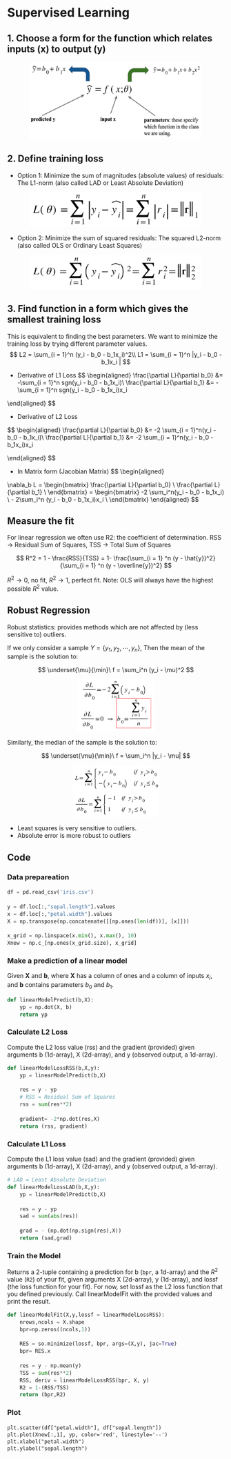 # Supervised Learning

## 1. Choose a form for the function which relates inputs (x) to output (y)
<div align=center>
    <img src ="img/form.png" width="400" height ="180"/>  
</div>

## 2. Define training loss

- Option 1: Minimize the sum of magnitudes (absolute values) of residuals: The L1-norm (also called LAD or Least Absolute Deviation)
<div align=center>
    <img src ="img/L1.png" width="400" height ="80"/>  
</div>

- Option 2: Minimize the sum of squared residuals: The squared L2-norm (also called OLS or Ordinary Least Squares)
<div align=center>
    <img src ="img/L2.png" width="400" height ="80"/>  
</div>

## 3. Find function in a form which gives the smallest training loss

This is equivalent to finding the best parameters. We want to minimize the training loss by trying different parameter values.
$$
L2 = \sum_{i = 1}^n (y_i - b_0 - b_1x_i)^2\\
L1 = \sum_{i = 1}^n |y_i - b_0 - b_1x_i |
$$
- Derivative of L1 Loss
$$
\begin{aligned}
\frac{\partial L}{\partial b_0} &= -\sum_{i = 1}^n sgn(y_i - b_0 - b_1x_i)\\
\frac{\partial L}{\partial b_1} &= -\sum_{i = 1}^n sgn(y_i - b_0 - b_1x_i)x_i
    
\end{aligned}
$$
- Derivative of L2 Loss

$$
\begin{aligned}
\frac{\partial L}{\partial b_0} &= -2 \sum_{i = 1}^n(y_i - b_0 - b_1x_i)\\
\frac{\partial L}{\partial b_1} &= -2 \sum_{i = 1}^n(y_i - b_0 - b_1x_i)x_i
    
\end{aligned}
$$

- In Matrix form (Jacobian Matrix)
$$
\begin{aligned}

\nabla_b L = 
    \begin{bmatrix}
        \frac{\partial L}{\partial b_0} \\
        \frac{\partial L}{\partial b_1} \\
    \end{bmatrix}
    = 
    \begin{bmatrix}
        -2 \sum_i^n(y_i - b_0 - b_1x_i) \\
        - 2\sum_i^n (y_i - b_0 - b_1x_i)x_i \\
    \end{bmatrix}
\end{aligned}
$$

## Measure the fit
For linear regression we often use R2: the coefficient of determination. RSS -> Residual Sum of Squares, TSS -> Total Sum of Squares

$$
R^2 = 1 - \frac{RSS}{TSS} = 1- \frac{\sum_{i = 1} ^n (y - \hat{y})^2}{\sum_{i = 1} ^n (y - \overline{y})^2}
$$

$R^2 \to 0$, no fit, $R^2 \to 1$, perfect fit.
Note: OLS will always have the highest possible $R^2$ value.

## Robust Regression

Robust statistics: provides methods which are not affected by (less sensitive to) outliers.

If we only consider a sample $Y = \{y_1, y_2, \cdots, y_n\}$, Then the mean of the sample is the solution to:


$$
\underset{\mu}{\min}\  f = \sum_i^n (y_i - \mu)^2
$$

<div align=center>
    <img src ="img/mean.png" width="180" height ="120"/>  
</div>

Similarly, the median of the sample is the solution to:

$$
\underset{\mu}{\min}\  f = \sum_i^n |y_i - \mu|
$$

<div align=center>
    <img src ="img/median.png" width="200" height ="120"/>  
</div>

- Least squares is very sensitive to outliers.
- Absolute error is more robust to outliers


## Code

### Data prepareation
```python
df = pd.read_csv('iris.csv')

y = df.loc[:,"sepal.length"].values
x = df.loc[:,"petal.width"].values
X = np.transpose(np.concatenate([[np.ones(len(df))], [x]]))

x_grid = np.linspace(x.min(), x.max(), 10)
Xnew = np.c_[np.ones(x_grid.size), x_grid]
```

### Make a prediction of a linear model
Given $\mathbf{X}$ and $\mathbf{b}$, where $\mathbf{X}$ has a column of ones and a column of inputs $x_i$, and $\mathbf{b}$ contains parameters $b_0$ and $b_1$. 

```python
def linearModelPredict(b,X):
    yp = np.dot(X, b)
    return yp
```

### Calculate L2 Loss
Compute the L2 loss value (rss) and the gradient (provided) given arguments b (1d-array), X (2d-array), and y (observed output, a 1d-array).

```python
def linearModelLossRSS(b,X,y):
    yp = linearModelPredict(b,X)

    res = y - yp
    # RSS = Residual Sum of Squares
    rss = sum(res**2)

    gradient= -2*np.dot(res,X)
    return (rss, gradient)
```

### Calculate L1 Loss
Compute the L1 loss value (sad) and the gradient (provided) given arguments b (1d-array), X (2d-array), and y (observed output, a 1d-array).

```python
# LAD = Least Absolute Deviation
def linearModelLossLAD(b,X,y):
    yp = linearModelPredict(b,X)

    res = y - yp
    sad = sum(abs(res))

    grad = - (np.dot(np.sign(res),X))
    return (sad,grad)
```

### Train the Model
Returns a 2-tuple containing a prediction for b (`bpr`, a 1d-array) and the $R^2$ value (`R2`) of your fit, given arguments X (2d-array), y (1d-array), and lossf (the loss function for your fit). For now, set lossf as the L2 loss function that you defined previously. Call linearModelFit with the provided values and print the result.

```python
def linearModelFit(X,y,lossf = linearModelLossRSS):
    nrows,ncols = X.shape
    bpr=np.zeros((ncols,1))
    
    RES = so.minimize(lossf, bpr, args=(X,y), jac=True)
    bpr= RES.x
    
    res = y - np.mean(y)
    TSS = sum(res**2)
    RSS, deriv = linearModelLossRSS(bpr, X, y)
    R2 = 1-(RSS/TSS)
    return (bpr,R2)
```

### Plot

```
plt.scatter(df["petal.width"], df["sepal.length"])
plt.plot(Xnew[:,1], yp, color='red', linestyle='--')
plt.xlabel("petal.width")
plt.ylabel("sepal.length")
```



